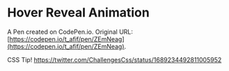 # Hover Reveal Animation 

A Pen created on CodePen.io. Original URL: [https://codepen.io/t_afif/pen/ZEmNeag](https://codepen.io/t_afif/pen/ZEmNeag).

CSS Tip!
https://twitter.com/ChallengesCss/status/1689234492811005952